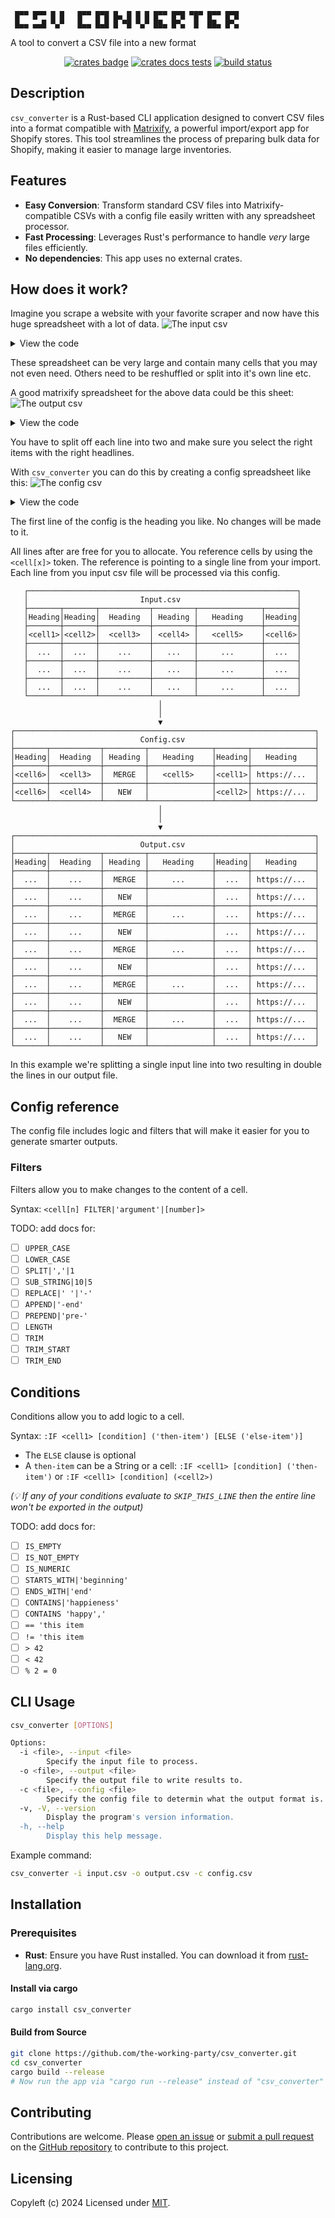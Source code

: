```
 █▀▀ █▀▀ █ █   █▀▀ █▀█ █▄ █ █ █ █▀▀ █▀█ ▀█▀ █▀▀ █▀█
 █▄▄ ▄▄█ ▀▄▀   █▄▄ █▄█ █ ▀█ ▀▄▀ ██▄ █▀▄  █  ██▄ █▀▄
```
A tool to convert a CSV file into a new format

<p align="center">
	<a href="https://crates.io/crates/csv_converter"><img src="https://img.shields.io/crates/v/csv_converter.svg" alt="crates badge"></a>
	<a href="https://crates.io/crates/csv_converter"><img src="https://docs.rs/csv_converter/badge.svg" alt="crates docs tests"></a>
	<a href="https://github.com/the-working-party/csv_converter/actions/workflows/testing.yml"><img src="https://github.com/the-working-party/csv_converter/actions/workflows/testing.yml/badge.svg" alt="build status"></a>
</p>

## Description

`csv_converter` is a Rust-based CLI application designed to convert CSV files into a format compatible with
[Matrixify](https://matrixify.app/), a powerful import/export app for Shopify stores.
This tool streamlines the process of preparing bulk data for Shopify, making it easier to manage large inventories.

## Features

- **Easy Conversion**: Transform standard CSV files into Matrixify-compatible CSVs with a config file easily written with any spreadsheet processor.
- **Fast Processing**: Leverages Rust's performance to handle *very* large files efficiently.
- **No dependencies**: This app uses no external crates.

## How does it work?

Imagine you scrape a website with your favorite scraper and now have this huge spreadsheet with a lot of data.
![The input csv](assets/input.png)
<details>
<summary>View the code</summary>

```csv
URL,name,image1,image2,image3,SKU,description,data1,data2,variant1,variant2
https://myshop.tld/product/berta2-green-holster,Berta2,https://cdn.myshop.tld/img1.jpg,https://cdn.myshop.tld/img2.jpg,https://cdn.myshop.tld/img3.jpg,berta2,Berta2 is the new and improved berta,,,black,green
https://myshop.tld/product/susan-organic,Susan,https://cdn.myshop.tld/img1.jpg,https://cdn.myshop.tld/img2.jpg,https://cdn.myshop.tld/img3.jpg,susan,Buy Susan,,,organic,toxic
```
</details>

These spreadsheet can be very large and contain many cells that you may not even need.
Others need to be reshuffled or split into it's own line etc.

A good matrixify spreadsheet for the above data could be this sheet:
![The output csv](assets/output.png)
<details>
<summary>View the code</summary>

```csv
Handle,Command,Name,Description,Variant ID,Variant Command,Option1 Name,Option1 Value
berta2,NEW,Berta2,Berta2 is the new and improved berta,,MERGE,Material,black
berta2,MERGE,,,,MERGE,Material,green
susan,NEW,Susan,Buy Susan,,MERGE,Material,organic
berta2,MERGE,,,,MERGE,Material,toxic
```
</details>

You have to split off each line into two and make sure you select the right items with the right headlines.

With `csv_converter` you can do this by creating a config spreadsheet like this:
![The config csv](assets/config.png)
<details>
<summary>View the code</summary>

```csv
Handle,Command,Name,Description,Variant ID,Variant Command,Option1 Name,Option1 Value
<cell6>,NEW,<cell2>,<cell7>,,MERGE,Material,<cell10>
<cell6>,MERGE,,,,MERGE,Material,<cell11>
```
</details>

The first line of the config is the heading you like.
No changes will be made to it.

All lines after are free for you to allocate.
You reference cells by using the `<cell[x]>` token.
The reference is pointing to a single line from your import.
Each line from you input csv file will be processed via this config.

```
   ┌────────────────────────────────────────────────────────────┐
   │                         Input.csv                          │
   ├───────┬───────┬───────────┬─────────┬──────────────┬───────┤
   │Heading│Heading│  Heading  │ Heading │   Heading    │Heading│
   ├───────┼───────┼───────────┼─────────┼──────────────┼───────┤
   │<cell1>│<cell2>│  <cell3>  │ <cell4> │   <cell5>    │<cell6>│
   ├───────┼───────┼───────────┼─────────┼──────────────┼───────┤
   │  ...  │  ...  │    ...    │   ...   │     ...      │  ...  │
   ├───────┼───────┼───────────┼─────────┼──────────────┼───────┤
   │  ...  │  ...  │    ...    │   ...   │     ...      │  ...  │
   ├───────┼───────┼───────────┼─────────┼──────────────┼───────┤
   │  ...  │  ...  │    ...    │   ...   │     ...      │  ...  │
   └───────┴───────┴───────────┴─────────┴──────────────┴───────┘
                                 │
                                 │
                                 ▼
┌───────────────────────────────────────────────────────────────────┐
│                            Config.csv                             │
├───────┬───────────┬─────────┬──────────────┬───────┬──────────────┤
│Heading│  Heading  │ Heading │   Heading    │Heading│   Heading    │
├───────┼───────────┼─────────┼──────────────┼───────┼──────────────┤
│<cell6>│  <cell3>  │  MERGE  │   <cell5>    │<cell1>│ https://...  │
├───────┼───────────┼─────────┼──────────────┼───────┼──────────────┤
│<cell6>│  <cell4>  │   NEW   │              │<cell2>│ https://...  │
└───────┴───────────┴─────────┴──────────────┴───────┴──────────────┘
                                 │
                                 │
                                 ▼
┌───────────────────────────────────────────────────────────────────┐
│                            Output.csv                             │
├───────┬───────────┬─────────┬──────────────┬───────┬──────────────┤
│Heading│  Heading  │ Heading │   Heading    │Heading│   Heading    │
├───────┼───────────┼─────────┼──────────────┼───────┼──────────────┤
│  ...  │    ...    │  MERGE  │     ...      │  ...  │ https://...  │
├───────┼───────────┼─────────┼──────────────┼───────┼──────────────┤
│  ...  │    ...    │   NEW   │              │  ...  │ https://...  │
├───────┼───────────┼─────────┼──────────────┼───────┼──────────────┤
│  ...  │    ...    │  MERGE  │     ...      │  ...  │ https://...  │
├───────┼───────────┼─────────┼──────────────┼───────┼──────────────┤
│  ...  │    ...    │   NEW   │              │  ...  │ https://...  │
├───────┼───────────┼─────────┼──────────────┼───────┼──────────────┤
│  ...  │    ...    │  MERGE  │     ...      │  ...  │ https://...  │
├───────┼───────────┼─────────┼──────────────┼───────┼──────────────┤
│  ...  │    ...    │   NEW   │              │  ...  │ https://...  │
├───────┼───────────┼─────────┼──────────────┼───────┼──────────────┤
│  ...  │    ...    │  MERGE  │     ...      │  ...  │ https://...  │
├───────┼───────────┼─────────┼──────────────┼───────┼──────────────┤
│  ...  │    ...    │   NEW   │              │  ...  │ https://...  │
├───────┼───────────┼─────────┼──────────────┼───────┼──────────────┤
│  ...  │    ...    │  MERGE  │     ...      │  ...  │ https://...  │
├───────┼───────────┼─────────┼──────────────┼───────┼──────────────┤
│  ...  │    ...    │   NEW   │              │  ...  │ https://...  │
└───────┴───────────┴─────────┴──────────────┴───────┴──────────────┘
```

In this example we're splitting a single input line into two resulting in double the lines in our output file.


## Config reference

The config file includes logic and filters that will make it easier for you to generate smarter outputs.

### Filters

Filters allow you to make changes to the content of a cell.

Syntax: `<cell[n] FILTER|'argument'|[number]>`

TODO: add docs for:
- [ ] `UPPER_CASE`
- [ ] `LOWER_CASE`
- [ ] `SPLIT|','|1`
- [ ] `SUB_STRING|10|5`
- [ ] `REPLACE|' '|'-'`
- [ ] `APPEND|'-end'`
- [ ] `PREPEND|'pre-'`
- [ ] `LENGTH`
- [ ] `TRIM`
- [ ] `TRIM_START`
- [ ] `TRIM_END`

## Conditions

Conditions allow you to add logic to a cell.

Syntax: `:IF <cell1> [condition] ('then-item') [ELSE ('else-item')]`

- The `ELSE` clause is optional
- A `then-item` can be a String or a cell: `:IF <cell1> [condition] ('then-item')` or `:IF <cell1> [condition] (<cell2>)`

_(💡  If any of your conditions evaluate to `SKIP_THIS_LINE` then the entire line won't be exported in the output)_

TODO: add docs for:
- [ ] `IS_EMPTY`
- [ ] `IS_NOT_EMPTY`
- [ ] `IS_NUMERIC`
- [ ] `STARTS_WITH|'beginning'`
- [ ] `ENDS_WITH|'end'`
- [ ] `CONTAINS|'happieness'`
- [ ] `CONTAINS 'happy','`
- [ ] `== 'this item`
- [ ] `!= 'this item`
- [ ] `> 42`
- [ ] `< 42`
- [ ] `% 2 = 0`

## CLI Usage

```sh
csv_converter [OPTIONS]

Options:
  -i <file>, --input <file>
        Specify the input file to process.
  -o <file>, --output <file>
        Specify the output file to write results to.
  -c <file>, --config <file>
        Specify the config file to determin what the output format is.
  -v, -V, --version
        Display the program's version information.
  -h, --help
        Display this help message.
```

Example command:

```sh
csv_converter -i input.csv -o output.csv -c config.csv
```

## Installation

### Prerequisites

- **Rust**: Ensure you have Rust installed.
You can download it from [rust-lang.org](https://www.rust-lang.org/tools/install).

#### Install via cargo

```sh
cargo install csv_converter
```

#### Build from Source

```sh
git clone https://github.com/the-working-party/csv_converter.git
cd csv_converter
cargo build --release
# Now run the app via "cargo run --release" instead of "csv_converter" or locate the binary in your target folder
```

## Contributing

Contributions are welcome.
Please [open an issue](https://github.com/the-working-party/csv_converter/issues/new) or
[submit a pull request](https://github.com/the-working-party/csv_converter/compare) on the
[GitHub repository](https://github.com/the-working-party/csv_converter) to contribute to this project.

## Licensing
Copyleft (c) 2024
Licensed under [MIT](https://raw.githubusercontent.com/the-working-party/csv_converter/refs/heads/main/LICENSE?token=GHSAT0AAAAAABO36GVRGUHXFAY4O4AZ6BAQZZSUEGA).
